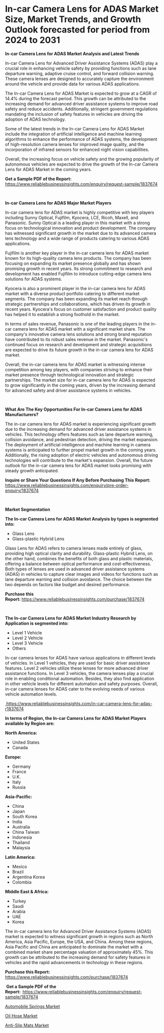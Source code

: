 <p><h1>In-car Camera Lens for ADAS Market Size, Market Trends, and Growth Outlook forecasted for period from 2024 to 2031</h1></p><p><strong>In-car Camera Lens for ADAS Market Analysis and Latest Trends</strong></p>
<p><p>In-car Camera Lens for Advanced Driver Assistance Systems (ADAS) play a crucial role in enhancing vehicle safety by providing functions such as lane departure warning, adaptive cruise control, and forward collision warning. These camera lenses are designed to accurately capture the environment around the vehicle and provide data for various ADAS applications.</p><p>The In-car Camera Lens for ADAS Market is expected to grow at a CAGR of 14.4% during the forecast period. This growth can be attributed to the increasing demand for advanced driver assistance systems to improve road safety and reduce accidents. Additionally, stringent government regulations mandating the inclusion of safety features in vehicles are driving the adoption of ADAS technology.</p><p>Some of the latest trends in the In-car Camera Lens for ADAS Market include the integration of artificial intelligence and machine learning algorithms to enhance the performance of ADAS systems, the development of high-resolution camera lenses for improved image quality, and the incorporation of infrared sensors for enhanced night vision capabilities.</p><p>Overall, the increasing focus on vehicle safety and the growing popularity of autonomous vehicles are expected to drive the growth of the In-car Camera Lens for ADAS Market in the coming years.</p></p>
<p><strong>Get a Sample PDF of the Report:&nbsp;</strong> <a href="https://www.reliablebusinessinsights.com/enquiry/request-sample/1837674">https://www.reliablebusinessinsights.com/enquiry/request-sample/1837674</a></p>
<p>&nbsp;</p>
<p><strong>In-car Camera Lens for ADAS Major Market Players</strong></p>
<p><p>In-car camera lens for ADAS market is highly competitive with key players including Sunny Optical, Fujifilm, Kyocera, LCE, Ricoh, Maxell, and Panasonic. Sunny Optical is a leading player in this market with a strong focus on technological innovation and product development. The company has witnessed significant growth in the market due to its advanced camera lens technology and a wide range of products catering to various ADAS applications.</p><p>Fujifilm is another key player in the in-car camera lens for ADAS market known for its high-quality camera lens products. The company has been focusing on expanding its market presence globally and has shown promising growth in recent years. Its strong commitment to research and development has enabled Fujifilm to introduce cutting-edge camera lens solutions for ADAS systems.</p><p>Kyocera is also a prominent player in the in-car camera lens for ADAS market with a diverse product portfolio catering to different market segments. The company has been expanding its market reach through strategic partnerships and collaborations, which has driven its growth in recent years. Kyocera's focus on customer satisfaction and product quality has helped it to establish a strong foothold in the market.</p><p>In terms of sales revenue, Panasonic is one of the leading players in the in-car camera lens for ADAS market with a significant market share. The company's innovative camera lens solutions and strong brand reputation have contributed to its robust sales revenue in the market. Panasonic's continued focus on research and development and strategic acquisitions are expected to drive its future growth in the in-car camera lens for ADAS market.</p><p>Overall, the in-car camera lens for ADAS market is witnessing intense competition among key players, with companies striving to enhance their market presence through technological innovation and strategic partnerships. The market size for in-car camera lens for ADAS is expected to grow significantly in the coming years, driven by the increasing demand for advanced safety and driver assistance systems in vehicles.</p></p>
<p>&nbsp;</p>
<p><strong>What Are The Key Opportunities For In-car Camera Lens for ADAS Manufacturers?</strong></p>
<p><p>The in-car camera lens for ADAS market is experiencing significant growth due to the increasing demand for advanced driver assistance systems in vehicles. This technology offers features such as lane departure warning, collision avoidance, and pedestrian detection, driving the market expansion. The deployment of artificial intelligence and machine learning in camera systems is anticipated to further propel market growth in the coming years. Additionally, the rising adoption of electric vehicles and autonomous driving technologies will contribute to the market's expansion. Overall, the future outlook for the in-car camera lens for ADAS market looks promising with steady growth anticipated.</p></p>
<p><strong>Inquire or Share Your Questions If Any Before Purchasing This Report:</strong> <a href="https://www.reliablebusinessinsights.com/enquiry/pre-order-enquiry/1837674">https://www.reliablebusinessinsights.com/enquiry/pre-order-enquiry/1837674</a></p>
<p>&nbsp;</p>
<p><strong>Market Segmentation</strong></p>
<p><strong>The In-car Camera Lens for ADAS Market Analysis by types is segmented into:</strong></p>
<p><ul><li>Glass Lens</li><li>Glass-plastic Hybrid Lens</li></ul></p>
<p><p>Glass Lens for ADAS refers to camera lenses made entirely of glass, providing high optical clarity and durability. Glass-plastic Hybrid Lens, on the other hand, combines the benefits of both glass and plastic materials, offering a balance between optical performance and cost-effectiveness. Both types of lenses are used in advanced driver assistance systems (ADAS) in vehicles to capture clear images and videos for functions such as lane departure warning and collision avoidance. The choice between the two depends on factors like budget and desired performance.</p></p>
<p><strong>Purchase this Report:&nbsp;</strong><a href="https://www.reliablebusinessinsights.com/purchase/1837674">https://www.reliablebusinessinsights.com/purchase/1837674</a></p>
<p>&nbsp;</p>
<p><strong>The In-car Camera Lens for ADAS Market Industry Research by Application is segmented into:</strong></p>
<p><ul><li>Level 1 Vehicle</li><li>Level 2 Vehicle</li><li>Level 3 Vehicle</li><li>Others</li></ul></p>
<p><p>In-car camera lenses for ADAS have various applications in different levels of vehicles. In Level 1 vehicles, they are used for basic driver assistance features. Level 2 vehicles utilize these lenses for more advanced driver assistance functions. In Level 3 vehicles, the camera lenses play a crucial role in enabling conditional automation. Besides, they also find application in other vehicle levels for different automation and safety purposes. Overall, in-car camera lenses for ADAS cater to the evolving needs of various vehicle automation levels.</p></p>
<p><a href="https://www.reliablebusinessinsights.com/in-car-camera-lens-for-adas-r1837674">&nbsp;https://www.reliablebusinessinsights.com/in-car-camera-lens-for-adas-r1837674</a></p>
<p><strong>In terms of Region, the In-car Camera Lens for ADAS Market Players available by Region are:</strong></p>
<p>
    <p> <strong> North America: </strong>
        <ul>
            <li>United States</li>
            <li>Canada</li>
        </ul>
        </p> 
    <p> <strong> Europe: </strong>
        <ul>
            <li>Germany</li>
            <li>France</li>
            <li>U.K.</li>
            <li>Italy</li>
            <li>Russia</li>
        </ul>
        </p> 
    <p> <strong> Asia-Pacific: </strong>
        <ul>
            <li>China</li>
            <li>Japan</li>
            <li>South Korea</li>
            <li>India</li>
            <li>Australia</li>
            <li>China Taiwan</li>
            <li>Indonesia</li>
            <li>Thailand</li>
            <li>Malaysia</li>
        </ul>
        </p> 
    <p> <strong> Latin America: </strong>
        <ul>
            <li>Mexico</li>
            <li>Brazil</li>
            <li>Argentina Korea</li>
            <li>Colombia</li>
        </ul>
        </p> 
    <p> <strong> Middle East & Africa: </strong>
        <ul>
            <li>Turkey</li>
            <li>Saudi</li>
            <li>Arabia</li>
            <li>UAE</li>
            <li>Korea</li>
        </ul>
    </p>
    </p>
<p><p>The in-car camera lens for Advanced Driver Assistance Systems (ADAS) market is expected to witness significant growth in regions such as North America, Asia Pacific, Europe, the USA, and China. Among these regions, Asia Pacific and China are anticipated to dominate the market with a combined market share percentage valuation of approximately 45%. This growth can be attributed to the increasing demand for safety features in vehicles and the rapid advancements in technology in these regions.</p></p>
<p><strong>Purchase this Report: </strong><a href="https://www.reliablebusinessinsights.com/purchase/1837674">https://www.reliablebusinessinsights.com/purchase/1837674</a></p>
<p>&nbsp;<strong>Get a Sample PDF of the Report:&nbsp;&nbsp;</strong><a href="https://www.reliablebusinessinsights.com/enquiry/request-sample/1837674">https://www.reliablebusinessinsights.com/enquiry/request-sample/1837674</a></p>
<p><strong></strong></p>
<p><p><a href="https://view.publitas.com/reportprime-1/exploring-automobile-springs-market-dynamics-global-trends-and-future-growth-prospects-2024-2031-covered-in-108-pages/">Automobile Springs Market</a></p><p><a href="https://github.com/caylechardson65746/Market-Research-Report-List-1/blob/main/oil-hose-market.md">Oil Hose Market</a></p><p><a href="https://github.com/hskmn/Market-Research-Report-List-1/blob/main/anti-slip-mats-market.md">Anti-Slip Mats Market</a></p></p>